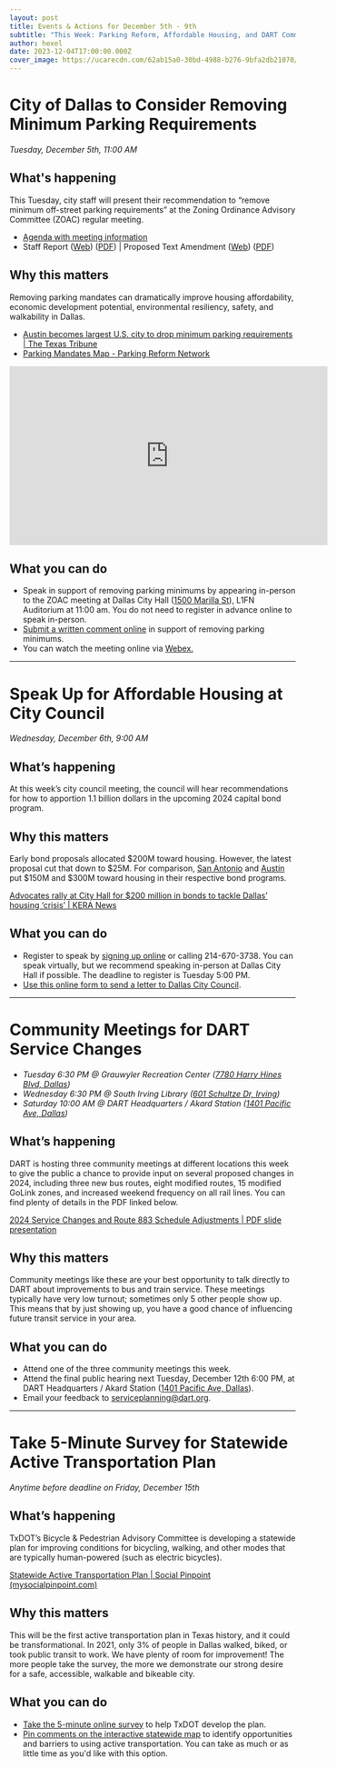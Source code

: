 ```yaml
---
layout: post
title: Events & Actions for December 5th - 9th
subtitle: "This Week: Parking Reform, Affordable Housing, and DART Community Meetings"
author: hexel
date: 2023-12-04T17:00:00.000Z
cover_image: https://ucarecdn.com/62ab15a0-30bd-4988-b276-9bfa2db21070/
---
```

# City of Dallas to Consider Removing Minimum Parking Requirements

*Tuesday, December 5th, 11:00 AM*

## What's happening

This Tuesday, city staff will present their recommendation to “remove minimum off-street parking requirements” at the Zoning Ordinance Advisory Committee (ZOAC) regular meeting.

* [Agenda with meeting information](https://dallascityhall.com/departments/pnv/Documents/120523_ZOAC%20Agenda.pdf)
* Staff Report ([Web](https://dallascityhall.com/departments/pnv/Pages/parking-code-amendment-report.aspx)) ([PDF](https://dallascityhall.com/departments/pnv/Documents/ZOAC%202023.12.05%20DCA190-002%20parking%20code%20report%20-%20corrected.pdf)) | Proposed Text Amendment ([Web](https://dallascityhall.com/departments/pnv/Pages/parking-code-amendment-text.aspx)) ([PDF](https://dallascityhall.com/departments/pnv/Documents/ZOAC%202023.12.05%20DCA%20190-002%20parking%20code%20amendment%20-%2051A%20-%20corrected.pdf))

## Why this matters

Removing parking mandates can dramatically improve housing affordability, economic development potential, environmental resiliency, safety, and walkability in Dallas.

* [Austin becomes largest U.S. city to drop minimum parking requirements | The Texas Tribune](https://www.texastribune.org/2023/11/02/austin-minimum-parking-requirements-housing-shortage/#:~:text=The%20Austin%20City%20Council%20voted,buildings%2C%20offices%20and%20shopping%20malls.)
* [Parking Mandates Map - Parking Reform Network](https://parkingreform.org/resources/mandates-map/)

<iframe width="560" height="315" src="https://www.youtube.com/embed/Akm7ik-H_7U?si=MobQurNuhZ4Wp_pW" title="YouTube video player" frameborder="0" allow="accelerometer; autoplay; clipboard-write; encrypted-media; gyroscope; picture-in-picture; web-share" allowfullscreen></iframe>

## What you can do

* Speak in support of removing parking minimums by appearing in-person to the ZOAC meeting at Dallas City Hall ([1500 Marilla St](https://maps.app.goo.gl/vTsyhN61vEE6Q8Xx8)), L1FN Auditorium at 11:00 am. You do not need to register in advance online to speak in-person.
* [Submit a written comment online](https://forms.office.com/g/2bMpQ1dJ9u) in support of removing parking minimums.
* You can watch the meeting online via [Webex.](https://bit.ly/zoac120523)

- - -

# Speak Up for Affordable Housing at City Council

*Wednesday, December 6th, 9:00 AM*

## What’s happening

At this week’s city council meeting, the council will hear recommendations for how to apportion 1.1 billion dollars in the upcoming 2024 capital bond program.

## Why this matters

Early bond proposals allocated $200M toward housing. However, the latest proposal cut that down to $25M. For comparison, [San Antonio](https://communityimpact.com/san-antonio/north-san-antonio/development/2023/03/02/san-antonio-uses-150m-bond-to-increase-affordable-housing-options/) and [Austin](https://www.kxan.com/investigations/austin-voted-for-a-record-housing-bond-heres-where-the-first-20-million-are-going/#:~:text=AUSTIN%20(KXAN)%20%E2%80%94%20Of%20the,are%20on%20council%20agendas%20already.) put $150M and $300M toward housing in their respective bond programs.

[Advocates rally at City Hall for $200 million in bonds to tackle Dallas’ housing ‘crisis’ | KERA News](https://www.keranews.org/texas-news/2023-09-20/at-city-hall-advocates-rally-for-200-million-in-bonds-to-tackle-dallas-housing-crisis)

## What you can do

* Register to speak by [signing up online](tinyurl.com/dn4hspeaker) or calling 214-670-3738. You can speak virtually, but we recommend speaking in-person at Dallas City Hall if possible. The deadline to register is Tuesday 5:00 PM.
* [Use this online form to send a letter to Dallas City Council](https://actionnetwork.org/letters/dallas-city-council-prioritize-affordable-housing/).

- - -

# Community Meetings for DART Service Changes

* *Tuesday 6:30 PM @ Grauwyler Recreation Center ([7780 Harry Hines Blvd, Dallas](https://maps.app.goo.gl/NGrv4SBisBmymSeX8))*
* *Wednesday 6:30 PM @ South Irving Library ([601 Schultze Dr, Irving](https://maps.app.goo.gl/MevHSCsFBucRmBsq5))*
* *Saturday 10:00 AM @ DART Headquarters / Akard Station ([1401 Pacific Ave, Dallas](https://maps.app.goo.gl/zKkK8PnU17tMd9M78))*

## What’s happening

DART is hosting three community meetings at different locations this week to give the public a chance to provide input on several proposed changes in 2024, including three new bus routes, eight modified routes, 15 modified GoLink zones, and increased weekend frequency on all rail lines. You can find plenty of details in the PDF linked below.

[2024 Service Changes and Route 883 Schedule Adjustments \| PDF slide presentation](https://dartorgcmsblob.dart.org/prod/docs/default-source/servicechange/pre-public-hearing-community-meetingsnov162023version.pdf?sfvrsn=f34b3bf4_1)

## [](https://dartorgcmsblob.dart.org/prod/docs/default-source/servicechange/pre-public-hearing-community-meetingsnov162023version.pdf?sfvrsn=f34b3bf4_1)Why this matters

Community meetings like these are your best opportunity to talk directly to DART about improvements to bus and train service. These meetings typically have very low turnout; sometimes only 5 other people show up. This means that by just showing up, you have a good chance of influencing future transit service in your area.

## What you can do

* Attend one of the three community meetings this week.
* Attend the final public hearing next Tuesday, December 12th 6:00 PM, at DART Headquarters / Akard Station ([1401 Pacific Ave, Dallas](https://maps.app.goo.gl/zKkK8PnU17tMd9M78)).
* Email your feedback to [serviceplanning@dart.org](serviceplanning@dart.org).

- - -

# Take 5-Minute Survey for Statewide Active Transportation Plan

*Anytime before deadline on Friday, December 15th*

## What’s happening

TxDOT’s Bicycle & Pedestrian Advisory Committee is developing a statewide plan for improving conditions for bicycling, walking, and other modes that are typically human-powered (such as electric bicycles).

[Statewide Active Transportation Plan \| Social Pinpoint (mysocialpinpoint.com)](https://burnsmcd.mysocialpinpoint.com/txdot-statewide-active-transportation-plan/home/)

## Why this matters

This will be the first active transportation plan in Texas history, and it could be transformational. In 2021, only 3% of people in Dallas walked, biked, or took public transit to work. We have plenty of room for improvement! The more people take the survey, the more we demonstrate our strong desire for a safe, accessible, walkable and bikeable city.

## What you can do

* [Take the 5-minute online survey](https://burnsmcd.mysocialpinpoint.com/txdot-statewide-active-transportation-plan/round-1-survey/) to help TxDOT develop the plan.
* [Pin comments on the interactive statewide map](https://burnsmcd.mysocialpinpoint.com/txdot-statewide-active-transportation-plan/map#/) to identify opportunities and barriers to using active transportation. You can take as much or as little time as you'd like with this option.